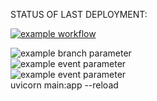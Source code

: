 STATUS OF LAST DEPLOYMENT:<br>

[![example workflow](https://github.com/smartguy-coder/dep/actions/workflows/main.yml/badge.svg)](
https://github.com/smartguy-coder/dep/actions/workflows/main.yml/badge.svg)<br>


![example branch parameter](https://github.com/smartguy-coder/dep/actions/workflows/main.yml/badge.svg?branch=master)<br>
![example event parameter](https://github.com/smartguy-coder/dep/actions/workflows/main.yml/badge.svg?event=push)<br>
![example event parameter](https://github.com/smartguy-coder/dep/actions/workflows/main.yml/badge.svg?event=pull_request)<br>
uvicorn main:app --reload